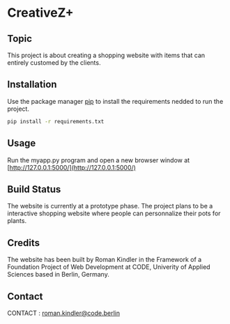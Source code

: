# CreativeZ+

## Topic
This project is about creating a shopping website with items that can entirely customed by the clients.

## Installation
Use the package manager [pip](https://pip.pypa.io/en/stable/) to install the requirements nedded to run the project.

```bash
pip install -r requirements.txt
```

## Usage
Run the myapp.py program and open a new browser window at [http://127.0.0.1:5000/](http://127.0.0.1:5000/)

## Build Status
The website is currently at a prototype phase. The project plans to be a interactive shopping website where people can personnalize their pots for plants.

## Credits
The website has been built by Roman Kindler in the Framework of a Foundation Project of Web Development at CODE, Univerity of Applied Sciences based in Berlin, Germany.


## Contact
CONTACT : roman.kindler@code.berlin